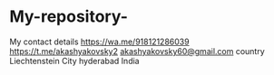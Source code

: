 # My-repository-
My contact details 
https://wa.me/918121286039
https://t.me/akashyakovsky2
akashyakovsky60@gmail.com 
country Liechtenstein 
City hyderabad India 
